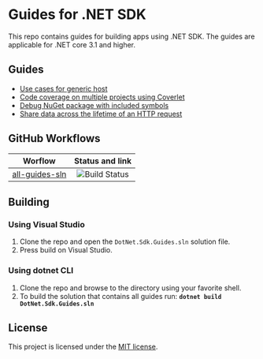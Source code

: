 # Guides for .NET SDK

This repo contains guides for building apps using .NET SDK. The guides are applicable for .NET core 3.1 and higher.

## Guides

* [Use cases for generic host](/docs/guides/generic-host-use-cases.md)
* [Code coverage on multiple projects using Coverlet](/docs/guides/code-coverage.md)
* [Debug NuGet package with included symbols](/docs/guides/debug-pdg-included-on-nuget.md)
* [Share data across the lifetime of an HTTP request](/docs/guides/share-data-with-async-local.md)

## GitHub Workflows

| Worflow                   |      Status and link      |
|---------------------------|:-------------------------:|
| [all-guides-sln](https://github.com/edumserrano/dot-net-sdk-guides/blob/main/.github/workflows/all-guides-sln.yml)             |  ![Build Status](https://github.com/edumserrano/dot-net-sdk-guides/workflows/Build%20guides%20sln/badge.svg) |

## Building

### Using Visual Studio

1) Clone the repo and open the `DotNet.Sdk.Guides.sln` solution file.
2) Press build on Visual Studio.

### Using dotnet CLI

1) Clone the repo and browse to the directory using your favorite shell.
2) To build the solution that contains all guides run: **`dotnet build DotNet.Sdk.Guides.sln`**

## License

This project is licensed under the [MIT license](https://licenses.nuget.org/MIT).
